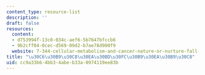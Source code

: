 ```yaml
---
content_type: resource-list
description: ''
draft: false
resources:
  content:
  - d753994f-13c0-034c-aef6-5b7647bfccb6
  - 9b2cff04-0cec-d569-09d2-b7ae78d900f9
  website: 7-344-cellular-metabolism-and-cancer-nature-or-nurture-fall-2018
title: "\u30C6\u30B9\u30C8\u30EA\u30BD\u30FC\u30B9\u30EA\u30B9\u30C8"
uid: cc9a33b6-4bb3-4abe-b33a-0974119ee83b
---
```

